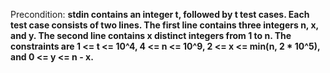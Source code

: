 Precondition: **stdin contains an integer t, followed by t test cases. Each test case consists of two lines. The first line contains three integers n, x, and y. The second line contains x distinct integers from 1 to n. The constraints are 1 <= t <= 10^4, 4 <= n <= 10^9, 2 <= x <= min(n, 2 * 10^5), and 0 <= y <= n - x.**
